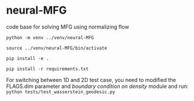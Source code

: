 # neural-MFG
code base for solving MFG using normalizing flow

`python -m venv ../venv/neural-MFG`

`source ../venv/neural-MFG/bin/activate`

`pip install -e .`

`pip install -r requirements.txt`

For switching between 1D and 2D test case, you need to modified the FLAGS.dim parameter and
*boundary condition on density* module and run:
`python tests/test_wasserstein_geodesic.py`